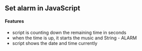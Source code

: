 ## Set alarm in JavaScript

#### Features
* script is counting down the remaining time in seconds 
* when the time is up, it starts the music and String - ALARM
* script shows the date and time currently